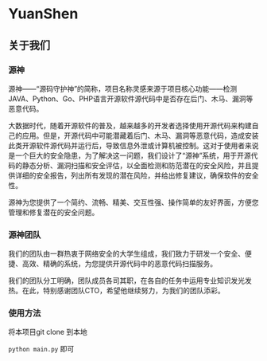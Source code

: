 # YuanShen
## 关于我们

### 源神

源神——“源码守护神”的简称，项目名称灵感来源于项目核心功能——检测JAVA、Python、Go、PHP语言开源软件源代码中是否存在后门、木马、漏洞等恶意代码。

大数据时代，随着开源软件的普及，越来越多的开发者选择使用开源代码来构建自己的应用。但是，开源代码中可能潜藏着后门、木马、漏洞等恶意代码，造成安装此类开源软件源代码并运行后，导致信息外泄或计算机被控制。这对于使用者来说是一个巨大的安全隐患，为了解决这一问题，我们设计了“源神”系统，用于开源代码的静态分析、漏洞扫描和安全评估，以全面检测和防范潜在的安全风险，并且提供详细的安全报告，列出所有发现的潜在风险，并给出修复建议，确保软件的安全性。

源神为您提供了一个简约、流畅、精美、交互性强、操作简单的友好界面，方便您管理和修复潜在的安全问题。

### 源神团队

我们的团队由一群热衷于网络安全的大学生组成，我们致力于研发一个安全、便捷、高效、精确的系统，为您提供开源代码中的恶意代码扫描服务。

我们的团队分工明确，团队成员各司其职，在各自的任务中运用专业知识发光发热。在此，特别感谢团队CTO，希望他继续努力，为我们的团队添彩。

### 使用方法
将本项目git clone 到本地

` python main.py `  即可
